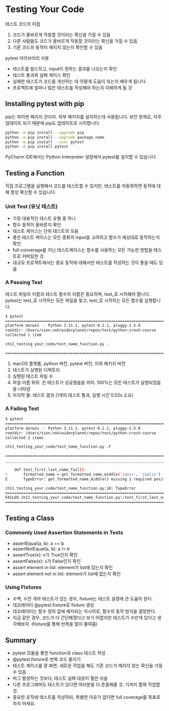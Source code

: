 # Testing Your Code

테스트 코드의 이점

1. 코드가 올바르게 작동할 것이라는 확신을 가질 수 있음 
2. 다른 사람들도 코드가 올바르게 작동할 것이라는 확신을 가질 수 있음
3. 기존 코드의 동작이 깨지지 않는지 확인할 수 있음

pytest 라이브러리 사용
  
- 테스트를 빌드하고, input이 원하는 결과를 나오는지 확인 
- 테스트 통과와 실패 케이스 확인
- 실패한 테스트가 코드를 개선하는 데 어떻게 도움이 되는지 배우게 됩니다.
- 프로젝트에 얼마나 많은 테스트를 작성해야 하는지 이해하게 될 것

## Installing pytest with pip
pip는 파이썬 패키지 관리자. 외부 패키지를 설치하는데 사용됩니다.
보안 문제로, 자주 업데이트 되기 때문에 pip도 업데이트로 시작합니다.
```bash
python -m pip install --upgrade pip
python -m pip install --upgrade package_name
python -m pip install --user pytest
python -m pip install pytest
```
PyCharm IDE에서는 Python Interpreter 설정에서 pytest를 설치할 수 있습니다.

## Testing a Function
직접 프로그램을 실행해서 코드를 테스트할 수 있지만, 테스트를 자동화하면 동작에 대해 항상 확신할 수 있습니다.

### Unit Test (유닛 테스트)
- 가장 대표적인 테스트 유형 중 하나
- 함수 동작이 올바른지 확인
- 테스트 케이스는 단위 테스트의 모음
- 좋은 테스트 케이스는 모든 종류의 input을 고려하고 함수가 예상대로 동작하는지 확인
- full converage를 지닌 테스트케이스는 함수를 사용하는 모든 가능한 방법을 테스트로 커버링한 것
- 대규모 프로젝트에서는 중요 동작에 대해서만 테스트를 작성하는 것이 좋을 때도 있음

### A Passing Test
테스트 파일의 이름과 테스트 함수의 이름은 중요하며, test_로 시작해야 합니다.
pytest는 test_로 시작하는 모든 파일을 찾고, test_로 시작하는 모든 함수를 실행합니다.

```bash
$ pytest
=========================================================================================== test session starts ===========================================================================================
platform darwin -- Python 3.11.1, pytest-8.2.1, pluggy-1.5.0
rootdir: /Users/sion.noh/widerplanet/repos/test/python-crash-course
collected 1 item                                                                                                                                                                                          

ch11_testing_your_code/test_name_function.py .                                                                                                                                                      [100%]

============================================================================================ 1 passed in 0.02s ============================================================================================
```
1. macOS 플랫폼, python 버전, pytest 버전, 이외 패키지 버전
2. 테스트가 실행된 디렉토리
3. 실행된 테스트 파일 수
4. 파일 이름 뒤의 .은 테스트가 성공했음을 의미. 100%는 모든 테스트가 실행되었음을 나타냄
5. 마지막 줄: 테스트 결과 (1개의 테스트 통과, 실행 시간 0.02s 소요)

### A Failing Test
```bash
$ pytest
=========================================================================================== test session starts ===========================================================================================
platform darwin -- Python 3.11.1, pytest-8.2.1, pluggy-1.5.0
rootdir: /Users/sion.noh/widerplanet/repos/test/python-crash-course
collected 2 items                                                                                                                                                                                         

ch11_testing_your_code/test_name_function.py .F                                                                                                                                                     [100%]

================================================================================================ FAILURES =================================================================================================
________________________________________________________________________________________ test_first_last_name_fail ________________________________________________________________________________________

    def test_first_last_name_fail():
>       formatted_name = get_formatted_name_middle('janis', 'joplin')
E       TypeError: get_formatted_name_middle() missing 1 required positional argument: 'last'

ch11_testing_your_code/test_name_function.py:10: TypeError
========================================================================================= short test summary info =========================================================================================
FAILED ch11_testing_your_code/test_name_function.py::test_first_last_name_fail - TypeError: get_formatted_name_middle() missing 1 required positional argument: 'last'
======================================================================================= 1 failed, 1 passed in 0.03s =======================================================================================
```

## Testing a Class

### Commonly Used Assertion Statements in Tests
- assertEqual(a, b): a == b
- assertNotEqual(a, b): a != b
- assertTrue(x): x가 True인지 확인
- assertFalse(x): x가 False인지 확인
- assert element in list: element가 list에 있는지 확인
- assert element not in list: element가 list에 없는지 확인


### Using Fixtures
- 수백, 수천 개의 테스트가 있는 경우, fixture는 테스트 설정에 큰 도움이 된다.
- 데코레이터 @pytest.fixture로 fixture 생성
- 데코레이터는 함수 정의 앞에 배치되는 지시어로, 함수의 동작 방식을 결정한다.
- 지금 같은 경우, 코드가 더 간단해졌다고 보기 어렵지만 테스트가 수만개 있다고 생각해보자. (fixture를 통해 반복을 많이 줄여줌)

## Summary
- pytest 모듈을 통한 function과 class 테스트 작성
- @pytest.fixture로 반복 코드 줄이기
- 테스트 케이스를 잘 짜면, 새로운 작업을 해도 기존 코드가 깨지지 않는 확신을 가질 수 있음
- 버그 발생하는 것보다, 테스트 실패 대응이 훨씬 쉬움
- 다른 프로그래머도 테스트가 있다면 여러분을 더 존중해줄 것. 기꺼이 함께 작업할 것.
- 중요한 로직에 테스트를 작성하되, 특별한 이유가 없다면 full coverage를 목표로 하지 마세요.